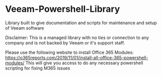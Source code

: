 # Veeam-Powershell-Library
Library built to give documentation and scripts for maintenance and setup of Veeam software

Disclaimer: This is a managed library with no ties or connection to any company and is not backed by Veeam or it's support staff.

Please use the following website to install Office 365 Modules: https://o365reports.com/2019/11/01/install-all-office-365-powershell-modules/
This will give you access to do any necessary powershell scripting for fixing M365 issues
